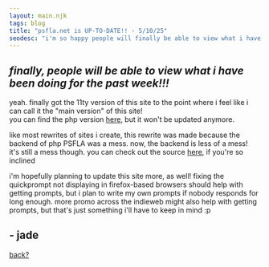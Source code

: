 ```yaml
---
layout: main.njk
tags: blog
title: "psfla.net is UP-TO-DATE!! - 5/10/25"
seodesc: "i'm so happy people will finally be able to view what i have been doing for this past week"
---
```

##  *finally, people will be able to view what i have been doing for the past week!!!*

yeah. finally got the 11ty version of this site to the point where i feel like i can call it the "main version" of this site!\
you can find the php version <a href="https://php.psfla.net/" target=_blank>here</a>, but it won't be updated anymore.

like most rewrites of sites i create, this rewrite was made because the backend of php PSFLA was a mess. now, the backend is less of a mess!\
it's still a mess though. you can check out the source <a href="https://github.com/psfla/11tyserver" target=_blank>here</a>, if you're so inclined

i'm hopefully planning to update this site more, as well! fixing the quickprompt not displaying in firefox-based browsers should help with getting prompts, but i plan to write my
own prompts if nobody responds for long enough. more promo across the indieweb might also help with getting prompts, but that's just something i'll have to keep in mind :p

## - jade

[back?](../)